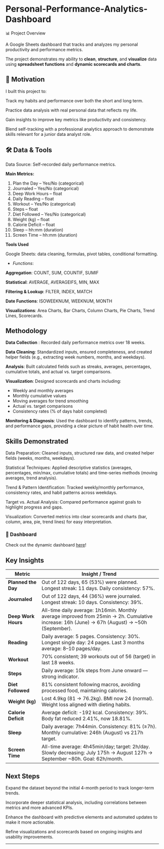 # Personal-Performance-Analytics-Dashboard

📊 Project Overview

A Google Sheets dashboard that tracks and analyzes my personal productivity and performance metrics.

The project demonstrates my ability to **clean**, **structure**, and **visualize** data using **spreadsheet functions** and **dynamic scorecards and charts**.

## 🎯 Motivation

I built this project to:

Track my habits and performance over both the short and long term.

Practice data analysis with real personal data that reflects my life.

Gain insights to improve key metrics like productivity and consistency.

Blend self-tracking with a professional analytics approach to demonstrate skills relevant for a junior data analyst role.



## 🛠 Data & Tools

Data Source: Self-recorded daily performance metrics. 

**Main Metrics:**

1. Plan the Day – Yes/No (categorical)
2. Journaled – Yes/No (categorical)
3. Deep Work Hours – float
4. Daily Reading – float
5. Workout – Yes/No (categorical)
6. Steps – float
7. Diet Followed – Yes/No (categorical)
8. Weight (kg) – float
9. Calorie Deficit – float
10. Sleep – hh:mm (duration)
11. Screen Time – hh:mm (duration)

**Tools Used**

Google Sheets: data cleaning, formulas, pivot tables, conditional formatting.

- *Functions*:

**Aggregation**: COUNT, SUM, COUNTIF, SUMIF

**Statistical**: AVERAGE, AVERAGEIFS, MIN, MAX

**Filtering & Lookup**:   FILTER, INDEX, MATCH

**Date Functions**: ISOWEEKNUM, WEEKNUM, MONTH

**Visualizations**:  Area Charts, Bar Charts, Column Charts, Pie Charts, Trend Lines, Scorecards.



## Methodology

**Data Collection** : Recorded daily performance metrics over 18 weeks.

**Data Cleaning**:    Standardized inputs, ensured completeness, and created helper fields 
                       (e.g., extracting week numbers, months, and weekdays).
                       
**Analysis**:         Built calculated fields such as streaks, averages, percentages, cumulative totals, and actual vs. target comparisons.

**Visualization**:   Designed scorecards and charts including:

- Weekly and monthly averages
- Monthly cumulative values
- Moving averages for trend smoothing
- Actual vs. target comparisons
- Consistency rates (% of days habit completed)

**Monitoring & Diagnosis**: Used the dashboard to identify patterns, trends, and performance gaps, providing a clear picture of 
                            habit health over time.



## Skills Demonstrated

Data Preparation:        Cleaned inputs, structured raw data, and created helper fields (weeks, months, weekdays).

Statistical Techniques: Applied descriptive statistics (averages, percentages, min/max, cumulative totals) and time-series 
                        methods (moving averages, trend analysis).

Trend & Pattern Identification: Tracked weekly/monthly performance, consistency rates, and habit patterns across weekdays.

Target vs. Actual Analysis: Compared performance against goals to highlight progress and gaps.

Visualization: Converted metrics into clear scorecards and charts (bar, column, area, pie, trend lines) for easy interpretation.


### 🔗 Dashboard
Check out the dynamic dashboard [here](https://docs.google.com/spreadsheets/d/1x-mhHTT8bQrLh7cjOE0KSys-MGb55SVAtPmmatN_ONQ/edit?gid=59886938#gid=59886938)!


## Key Insights
| Metric              | Insight / Trend                                                                                                                                |
| ------------------- | ---------------------------------------------------------------------------------------------------------------------------------------------- |
| **Planned the Day** | Out of 122 days, 65 (53%) were planned. Longest streak: 11 days. Daily consistency: 57%.                                                       |
| **Journaled**       | Out of 122 days, 44 (36%) were journaled. Longest streak: 10 days. Consistency: 39%.                                                           |
| **Deep Work Hours** | All-time daily average: 1h16min. Monthly average improved from 25min → 2h. Cumulative increase: 16h (June) → 67h (August) → \~50h (September). |
| **Reading**         | Daily average: 5 pages. Consistency: 30%. Longest single day: 24 pages. Last 3 months average: 8–10 pages/day.                                 |
| **Workout**         | 70% consistent; 39 workouts out of 56 (target) in last 18 weeks.                                                                               |
| **Steps**           | Daily average: 10k steps from June onward — strong indicator.                                                                                  |
| **Diet Followed**   | 81% consistent following macros, avoiding processed food, maintaining calories.                                                                |
| **Weight (kg)**     | Lost 4.9kg (81 → 76.2kg). BMI now 24 (normal). Weight loss aligned with dieting habits.                                                        |
| **Calorie Deficit** | Average deficit: -192 kcal. Consistency: 39%. Body fat reduced 2.41%, now 18.81%.                                                              |
| **Sleep**           | Daily average: 7h44min. Consistency: 81% (≥7h). Monthly cumulative: 246h (August) vs 217h target.                                              |
| **Screen Time**     | All-time average: 4h45min/day; target: 2h/day. Slowly decreasing: July 175h → August 127h → September \~80h. Goal: 62h/month.                  |


## Next Steps

Expand the dataset beyond the initial 4-month period to track longer-term trends.

Incorporate deeper statistical analysis, including correlations between metrics and more advanced KPIs.

Enhance the dashboard with predictive elements and automated updates to make it more actionable.

Refine visualizations and scorecards based on ongoing insights and usability improvements.

______________________________________________
